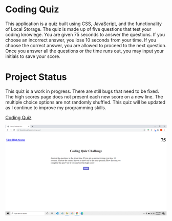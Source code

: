 # Coding Quiz

This application is a quiz built using CSS, JavaScript, and the functionality of Local Storage.  The quiz is made up of five questions that test your coding knowlege. You are given 75 seconds to answer the questions.  If you choose an incorrect answer, you lose 10 seconds from your time. If you choose the correct answer, you are allowed to proceed to the next question.  Once you answer all the questions or the time runs out, you may input your initials to save your score.

# Project Status

This quiz is a work in progress. There are still bugs that need to be fixed. The high scores page does not present each new score on a new line. The multiple choice options are not randomly shuffled. This quiz will be updated as I continue to improve my programming skills.


[Coding Quiz](https://fdwootton.github.io/coding-quiz/)

![image](./assets/images/coding-quiz-screenshot.png)
